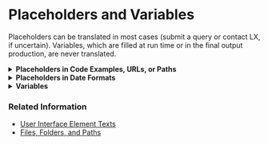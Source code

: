 # Placeholders and Variables

Placeholders can be translated in most cases (submit a query or contact LX, if uncertain). Variables, which are filled at run time or in the final output production, are never translated.

<details><summary><b>Placeholders in Code Examples, URLs, or Paths</b></summary></br>

Translate placeholders if they are exposed for translation. 
  
| Source | Translation |
| --- | --- |
| https://`<server name>`:7001/CmcAppinstalldir/deployment | *add your translation* |

*Add any language-specific instruction, or delete this sentence if not needed.*
</details>

<details><summary><b>Placeholders in Date Formats</b></summary></br>

Such placeholders appear in fields on the user interface and in text. Submit a query or contact LX to check whether they can be translated or the sequence of characters can be adjusted to the convention of the locale (see [Date, Time, Timezone, Calendar](/template/04_locale-specific_conventions/date_time_timezone_calendar.md)). 
  
| Source | Translation |
| --- | --- |
| This parameter is of type Date with the format MM/DD/YYYY. YYYY is the four-digit year, MM is the month (for example, January = 01), and DD is the number of days into the given month. | *add your translation* |

*Add any language-specific instruction, or delete this sentence if not needed.*
</details>
  
<details><summary><b>Variables</b></summary></br>

Variables are not translatable, they are filled at run time, or in the final output production. 

| Source | Translation |
| --- | --- |
| Description does not exist for unit &1 in language &2. | *add your translation* |
| This update is for #productname_short# #product_preversion#. | *add your translation* |

Even though authors are asked to avoid using variables that replace translatable text, you may come across it.  

*Add any language-specific instruction for handling variables, or delete if not needed. Examples may include:*
* *use a colon and/or additional word* 
* *add a descriptor or additional word*

**Examples**
* Description does not exist for &1. → Description does not exist for unit &1.
* Description does not exist for &1. → Description does not exist for: &1 
* Description does not exist for &1. → Description does not exist for the following: &1 
</details>

### Related Information

* [User Interface Element Texts](/template/05_user_interface_element_texts.md) 
* [Files, Folders, and Paths](/template/03_grammar_and_mechanics/files_folders_and_paths.md)
